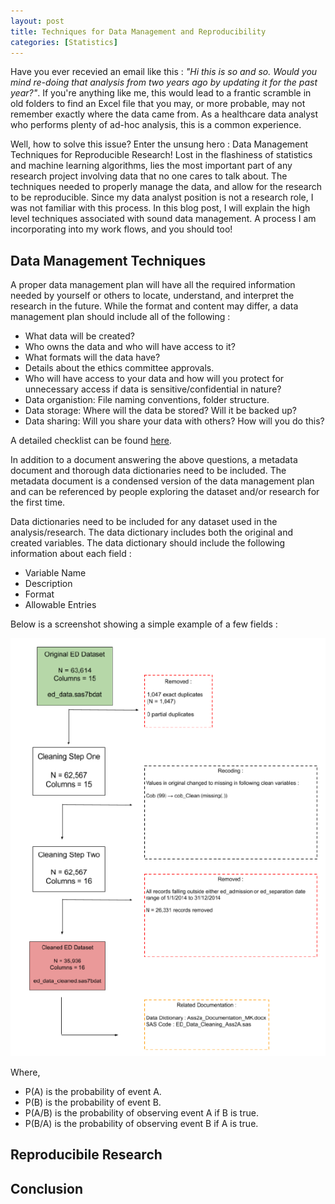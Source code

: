 ```yaml
---
layout: post
title: Techniques for Data Management and Reproducibility
categories: [Statistics]
---
```


Have you ever recevied an email like this : *"Hi this is so and so.  Would you mind re-doing that analysis from two years ago by updating it for the past year?"*.  If you're anything like me, this would lead to a frantic scramble in old folders to find an Excel file that you may, or more probable, may not remember exactly where the data came from.  As a healthcare data analyst who performs plenty of ad-hoc analysis, this is a common experience. 

Well, how to solve this issue?  Enter the unsung hero : Data Management Techniques for Reproducible Research!  Lost in the flashiness of statistics and machine learning algorithms, lies the most important part of any research project involving data that no one cares to talk about. The techniques needed to properly manage the data, and allow for the research to be reproducible. Since my data analyst position is not a research role, I was not familiar with this process.  In this blog post, I will explain the high level techniques associated with sound data management.  A process I am incorporating into my work flows, and you should too! 

## Data Management Techniques

A proper data management plan will have all the required information needed by yourself or others to locate, understand, and interpret the research in the future. While the format and content may differ, a data management plan should include all of the following : 

* What data will be created?
* Who owns the data and who will have access to it?
* What formats will the data have?
* Details about the ethics committee approvals.
* Who will have access to your data and how will you protect for unnecessary access if data is sensitive/confidential in nature?
* Data organistion: File naming conventions, folder structure.
* Data storage: Where will the data be stored? Will it be backed up?
* Data sharing: Will you share your data with others? How will you do this?

A detailed checklist can be found [here](https://www.dcc.ac.uk/DMPs/checklist).  

In addition to a document answering the above questions, a metadata document and thorough data dictionaries need to be included.  The metadata document is a condensed version of the data management plan and can be referenced by people exploring the dataset and/or research for the first time. 

Data dictionaries need to be included for any dataset used in the analysis/research.  The data dictionary includes both the original and created variables.  The data dictionary should include the following information about each field : 

* Variable Name
* Description 
* Format
* Allowable Entries

Below is a screenshot showing a simple example of a few fields : 

<img src="/images/DM_1.PNG"/>

Where,  
* P(A) is the probability of event A.
* P(B) is the probability of event B.
* P(A/B) is the probability of observing event A if B is true.
* P(B/A) is the probability of observing event B if A is true.

## Reproducibile Research

## Conclusion
 
